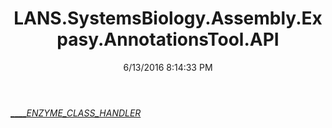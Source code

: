 ﻿---
title: LANS.SystemsBiology.Assembly.Expasy.AnnotationsTool.API
date: 6/13/2016 8:14:33 PM
---

[_____ENZYME_CLASS_HANDLER_](T-LANS.SystemsBiology.Assembly.Expasy.AnnotationsTool.API._____ENZYME_CLASS_HANDLER_.html)
